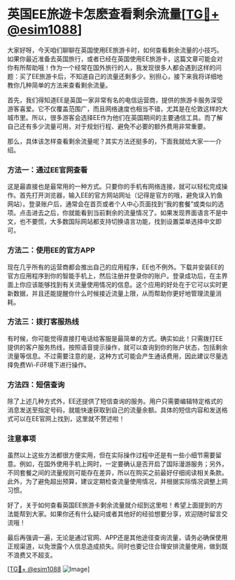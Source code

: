 # 英国EE旅遊卡怎麽查看剩余流量[[TG💪+ @esim1088](https://t.me/s/esim1088)]

大家好呀，今天咱们聊聊在英国使用EE旅游卡时，如何查看剩余流量的小技巧。如果你最近准备去英国旅行，或者已经在英国使用EE旅游卡，这篇文章可能会对你有所帮助哦！作为一个经常在国外旅行的人，我发现很多人都会遇到这样的问题：买了EE旅游卡后，不知道自己的流量还剩多少。别担心，接下来我将详细地教你几种简单的方法来查看剩余流量。

首先，我们得知道EE是英国一家非常有名的电信运营商，提供的旅游卡服务深受游客喜爱。它不仅覆盖范围广，而且网络速度也相当不错，尤其是在伦敦这样的大城市里。所以，很多游客会选择EE作为他们在英国期间的主要通信工具。而了解自己还有多少流量可用，对于规划行程、避免不必要的额外费用非常重要。

那么，具体该怎样查看剩余流量呢？其实方法还挺多的，下面我就给大家一一介绍。

### 方法一：通过EE官网查看

这是最直接也是最常用的一种方式。只要你的手机有网络连接，就可以轻松完成操作。首先打开浏览器，输入EE的官方网站网址（记得是官方的哦，避免误入钓鱼网站）。登录账户后，通常会在首页或者个人中心页面找到“我的套餐”或类似的选项。点击进去之后，你就能看到当前剩余的流量情况了。如果发现界面语言不是中文，也不要慌，大多数国际网站都支持切换语言功能，找到设置菜单选择中文即可。

### 方法二：使用EE的官方APP

现在几乎所有的运营商都会推出自己的应用程序，EE也不例外。下载并安装EE的官方应用程序到你的智能手机上，然后注册并登录你的账户。登录成功后，在主界面上你应该能够找到有关流量使用情况的信息。这个应用的好处在于它可以实时更新数据，并且还能提醒你什么时候接近流量上限，从而帮助你更好地管理流量消耗。

### 方法三：拨打客服热线

有时候，你可能觉得直接打电话给客服是最简单的方式。确实如此！只需拨打EE提供的客户服务热线，按照语音提示操作，就可以查询到你的账户状态，包括剩余流量等信息。不过需要注意的是，这种方式可能会产生通话费用，因此建议尽量选择免费Wi-Fi环境下进行操作。

### 方法四：短信查询

除了上述几种方式外，EE还提供了短信查询的服务。用户只需要编辑特定格式的消息发送至指定号码，就能快速获取到自己的流量余额。具体的短信内容和发送格式可以在EE官网上找到，这里就不赘述啦！

### 注意事项

虽然以上这些方法都很方便实用，但在实际操作过程中还是有一些小细节需要留意。例如，在国外使用手机上网时，一定要确认是否开启了国际漫游服务；另外，不同套餐之间的流量规则可能存在差异，所以在购买之前最好仔细阅读相关条款。此外，为了避免超出预算，建议定期检查流量使用情况，并根据实际情况调整上网习惯。

好了，关于如何查看英国EE旅游卡剩余流量就介绍到这里啦！希望上面提到的方法能帮到大家。如果你还有什么疑问或者其他好的经验想要分享，欢迎随时留言交流哦！

最后再强调一遍，无论是通过官网、APP还是其他途径查询流量，请务必确保使用正规渠道，以免泄露个人信息造成损失。同时也要记住合理安排流量使用，做到既不浪费又不超支。

[[TG💪+ @esim1088](https://t.me/s/esim1088) ![Image](https://i.postimg.cc/4NQfJmqS/Snipaste-2025-05-13-00-14-12.png)]
